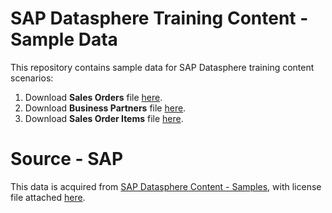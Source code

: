 # SAP Datasphere Training Content - Sample Data
This repository contains sample data for SAP Datasphere training content scenarios:

1. Download <b>Sales Orders</b> file <a href="https://prateekbagorahgs.github.io/sapdataspheretraining/SalesOrders.csv" download="SalesOrders.csv">here</a>.
2. Download <b>Business Partners</b> file <a href="https://prateekbagorahgs.github.io/sapdataspheretraining/BusinessPartners.csv" download="BusinessPartners.csv">here</a>.
3. Download <b>Sales Order Items</b> file <a href="https://prateekbagorahgs.github.io/sapdataspheretraining/SalesOrderItems.csv" download="SalesOrderItems.csv">here</a>.

# Source - SAP
This data is acquired from <a href="https://github.com/SAP-samples/datasphere-content/blob/main/README.md">SAP Datasphere Content - Samples</a>, with license file attached <a href="https://prateekbagorahgs.github.io/sapdataspheretraining/License.txt">here</a>.
